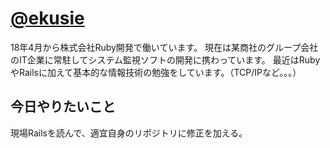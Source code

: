 # [@ekusie](https://github.com/eksuie)

18年4月から株式会社Ruby開発で働いています。
現在は某商社のグループ会社のIT企業に常駐してシステム監視ソフトの開発に携わっています。
最近はRubyやRailsに加えて基本的な情報技術の勉強をしています。（TCP/IPなど。。。）

## 今日やりたいこと
現場Railsを読んで、適宜自身のリポジトリに修正を加える。

